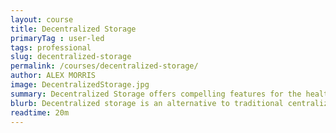 ```yaml
---
layout: course
title: Decentralized Storage
primaryTag : user-led
tags: professional
slug: decentralized-storage
permalink: /courses/decentralized-storage/
author: ALEX MORRIS
image: DecentralizedStorage.jpg
summary: Decentralized Storage offers compelling features for the health & future of the internet! Along with increased resilience from censorship, peer-to-peer protocols become faster as the number of users grows. Conversely, a bottleneck is often created with centralized servers as more users are added. What does this mean for the Decentralized Web? This course will familiarize you with the basics of decentralized storage.
blurb: Decentralized storage is an alternative to traditional centralized storage systems.
readtime: 20m
---
```

